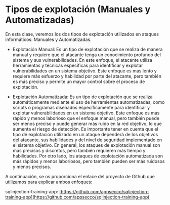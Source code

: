 # Tipos de explotación (Manuales y Automatizadas)

En esta clase, veremos los dos tipos de explotación utilizados en ataques informáticos: Manuales y Automatizadas.

* Explotación Manual: Es un tipo de explotación que se realiza de manera manual y requiere que el atacante tenga un conocimiento profundo del sistema y sus vulnerabilidades. En este enfoque, el atacante utiliza herramientas y técnicas específicas para identificar y explotar vulnerabilidades en un sistema objetivo. Este enfoque es más lento y requiere más esfuerzo y habilidad por parte del atacante, pero también es más preciso y permite un mayor control sobre el proceso de explotación.

* Explotación Automatizada: Es un tipo de explotación que se realiza automáticamente mediante el uso de herramientas automatizadas, como scripts o programas diseñados específicamente para identificar y explotar vulnerabilidades en un sistema objetivo. Este enfoque es más rápido y menos laborioso que el enfoque manual, pero también puede ser menos preciso y puede generar más ruido en la red objetivo, lo que aumenta el riesgo de detección.
Es importante tener en cuenta que el tipo de explotación utilizado en un ataque dependerá de los objetivos del atacante, sus habilidades y del nivel de seguridad implementado en el sistema objetivo. En general, los ataques de explotación manual son más precisos y discretos, pero también requieren más tiempo y habilidades. Por otro lado, los ataques de explotación automatizada son más rápidos y menos laboriosos, pero también pueden ser más ruidosos y menos precisos.

A continuación, se os proporciona el enlace del proyecto de Github que utilizamos para explicar ambos enfoques:

sqlinjection-training-app: [https://github.com/appsecco/sqlinjection-training-app](https://github.com/appsecco/sqlinjection-training-app)
